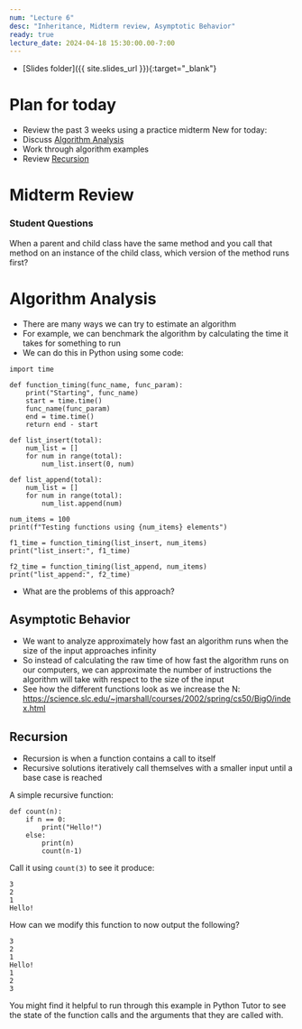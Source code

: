 ```yaml
---
num: "Lecture 6"
desc: "Inheritance, Midterm review, Asymptotic Behavior"
ready: true
lecture_date: 2024-04-18 15:30:00.00-7:00
---
```


* [Slides folder]({{ site.slides_url }}){:target="_blank"}

# Plan for today
- Review the past 3 weeks using a practice midterm
New for today:
- Discuss [Algorithm Analysis](https://runestone.academy/ns/books/published/pythonds/AlgorithmAnalysis/WhatIsAlgorithmAnalysis.html)
- Work through algorithm examples
- Review [Recursion](https://runestone.academy/ns/books/published/pythonds/Recursion/WhatIsRecursion.html)


# Midterm Review

### Student Questions
When a parent and child class have the same method and you call that method on an instance of the child class, which version of the method runs first?

# Algorithm Analysis

* There are many ways we can try to estimate an algorithm
* For example, we can benchmark the algorithm by calculating the time it takes for something to run
* We can do this in Python using some code:

```
import time

def function_timing(func_name, func_param):
    print("Starting", func_name)
    start = time.time()
    func_name(func_param)
    end = time.time()
    return end - start

def list_insert(total):
    num_list = []
    for num in range(total):
        num_list.insert(0, num)

def list_append(total):
    num_list = []
    for num in range(total):
        num_list.append(num)

num_items = 100
print(f"Testing functions using {num_items} elements")

f1_time = function_timing(list_insert, num_items)
print("list_insert:", f1_time)

f2_time = function_timing(list_append, num_items)
print("list_append:", f2_time)
```

* What are the problems of this approach?

## Asymptotic Behavior
* We want to analyze approximately how fast an algorithm runs when the size of the input approaches infinity
* So instead of calculating the raw time of how fast the algorithm runs on our computers, we can approximate the number of instructions the algorithm will take with respect to the size of the input
* See how the different functions look as we increase the N: <https://science.slc.edu/~jmarshall/courses/2002/spring/cs50/BigO/index.html>


## Recursion
* Recursion is when a function contains a call to itself
* Recursive solutions iteratively call themselves with a smaller input until a base case is reached

A simple recursive function:
```
def count(n):
    if n == 0:
        print("Hello!")
    else:
        print(n)
        count(n-1)
```

Call it using `count(3)` to see it produce:
```
3
2
1
Hello!
```

How can we modify this function to now output the following?
```
3
2
1
Hello!
1
2
3
```

You might find it helpful to run through this example in Python Tutor to see the state of the function calls and the arguments that they are called with.
